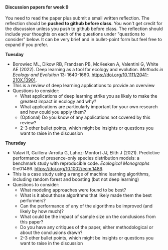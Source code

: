 

#### Discussion papers for week 9

You need to read the paper plus submit a small written reflection. The reflection should be **pushed to github before class**.  You won't get credit for the discussion unless you push to github before class. The reflection should include your thoughts on each of the questions under "questions to consider" below. It can be very brief and in bullet-point form but feel free to expand if you prefer.



**Tuesday**

* Borowiec ML, Dikow RB, Frandsen PB, McKeeken A, Valentini G, White AE (2022). Deep learning as a tool for ecology and evolution. *Methods in Ecology and Evolution* 13: 1640-1660. https://doi.org/10.1111/2041-210X.13901.
* This is a review of deep learning applications to provide an overview
* Questions to consider:
  * What applications of deep learning strike you as likely to make the greatest impact in ecology and why?
  * What applications are particularly important for your own research and how could you apply them? 
  * (Optional) Do you know of any applications not covered by this review?
  * 2-3 other bullet points, which might be insights or questions you want to raise in the discussion



**Thursday**

* Valavi R, Guillera-Arroita G, Lahoz-Monfort JJ, Elith J (2021). Predictive performance of presence-only species distribution models: a benchmark study with reproducible code. *Ecological Monographs* 0:e01486. https://doi.org/10.1002/ecm.1486.
* This is a case study using a range of machine learning algorithms, including random forest and boosting (but not deep learning)
* Questions to consider:
  * What modeling approaches were found to be best?
  * What is it about those algorithms that likely made them the best performers?
  * Can the performance of any of the algorithms be improved (and likely by how much)? 
  * What could be the impact of sample size on the conclusions from this paper?
  * Do you have any critiques of the paper, either methodological or about the conclusions drawn?
  * 2-3 other bullet points, which might be insights or questions you want to raise in the discussion

